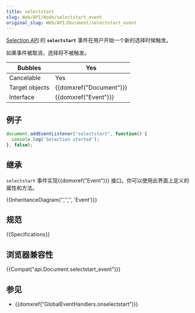 ```yaml
---
title: selectstart
slug: Web/API/Node/selectstart_event
original_slug: Web/API/Document/selectstart_event
---
```

[Selection API](/zh-CN/docs/Web/API/Selection_API) 的 **`selectstart`** 事件在用户开始一个新的选择时候触发。

如果事件被取消，选择将不被触发。

| Bubbles        | Yes                              |
| -------------- | -------------------------------- |
| Cancelable     | Yes                              |
| Target objects | {{domxref("Document")}} |
| Interface      | {{domxref("Event")}}     |

## 例子

```js
document.addEventListener("selectstart", function() {
  console.log('Selection started');
}, false);
```

## 继承

`selectstart` 事件实现{{domxref("Event")}} 接口。你可以使用此界面上定义的属性和方法。

{{InheritanceDiagram('','','', 'Event')}}

## 规范

{{Specifications}}

## 浏览器兼容性

{{Compat("api.Document.selectstart_event")}}

## 参见

- {{domxref("GlobalEventHandlers.onselectstart")}}
